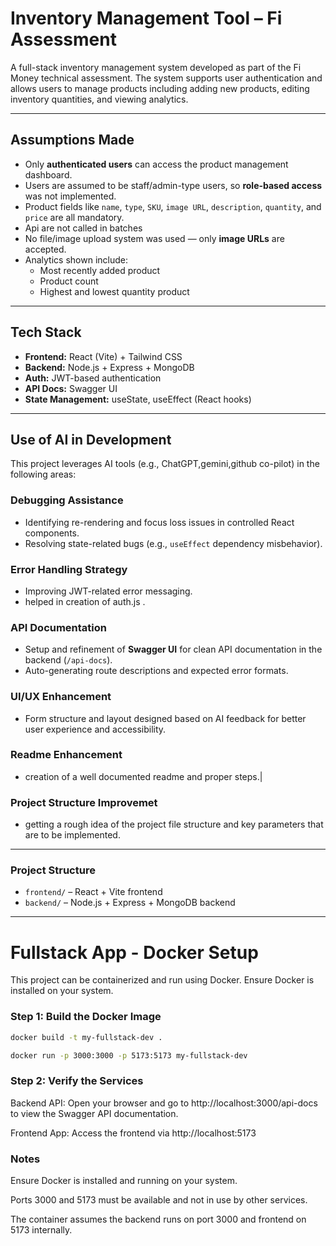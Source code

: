 # Inventory Management Tool – Fi Assessment

A full-stack inventory management system developed as part of the Fi Money technical assessment. The system supports user authentication and allows users to manage products including adding new products, editing inventory quantities, and viewing analytics.

---

## Assumptions Made

- Only **authenticated users** can access the product management dashboard.
- Users are assumed to be staff/admin-type users, so **role-based access** was not implemented.
- Product fields like `name`, `type`, `SKU`, `image URL`, `description`, `quantity`, and `price` are all mandatory.
- Api are not called in batches 
- No file/image upload system was used — only **image URLs** are accepted.
- Analytics shown include:
  - Most recently added product
  - Product count
  - Highest and lowest quantity product

---

## Tech Stack

- **Frontend:** React (Vite) + Tailwind CSS
- **Backend:** Node.js + Express + MongoDB
- **Auth:** JWT-based authentication
- **API Docs:** Swagger UI
- **State Management:** useState, useEffect (React hooks)

---

## Use of AI in Development

This project leverages AI tools (e.g., ChatGPT,gemini,github co-pilot) in the following areas:

### Debugging Assistance
- Identifying re-rendering and focus loss issues in controlled React components.
- Resolving state-related bugs (e.g., `useEffect` dependency misbehavior).

### Error Handling Strategy
- Improving JWT-related error messaging.
- helped in creation of auth.js .

### API Documentation
- Setup and refinement of **Swagger UI** for clean API documentation in the backend (`/api-docs`).
- Auto-generating route descriptions and expected error formats.

### UI/UX Enhancement
- Form structure and layout designed based on AI feedback for better user experience and accessibility.

### Readme Enhancement
- creation of a well documented readme and proper steps.|

### Project Structure Improvemet
- getting a rough idea of the project file structure and key parameters that are to be implemented.


---

### Project Structure

- `frontend/` – React + Vite frontend
- `backend/` – Node.js + Express + MongoDB backend




---

#  Fullstack App - Docker Setup

This project can be containerized and run using Docker. Ensure Docker is installed on your system.

###  Step 1: Build the Docker Image

```bash
docker build -t my-fullstack-dev .
``` 
```bash
docker run -p 3000:3000 -p 5173:5173 my-fullstack-dev
``` 
### Step 2: Verify the Services
Backend API: Open your browser and go to http://localhost:3000/api-docs to view the Swagger API documentation.

Frontend App: Access the frontend via http://localhost:5173

### Notes
Ensure Docker is installed and running on your system.

Ports 3000 and 5173 must be available and not in use by other services.

The container assumes the backend runs on port 3000 and frontend on 5173 internally.



